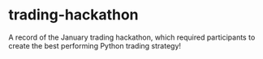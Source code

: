 # trading-hackathon
A record of the January trading hackathon, which required participants to create the best performing Python trading strategy!
